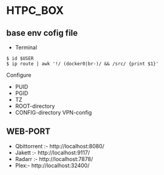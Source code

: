 # HTPC_BOX

## base env cofig file

* Terminal
```
$ id $USER
$ ip route | awk '!/ (docker0|br-)/ && /src/ {print $1}'
```
Configure
* PUID 
* PGID 
* TZ 
* ROOT-directory 
* CONFIG-directory VPN-config

## WEB-PORT 
* Qbittorrent :- http://localhost:8080/
* Jakett :- http://localhost:9117/
* Radarr :- http://localhost:7878/
* Plex:- http://localhost:32400/
